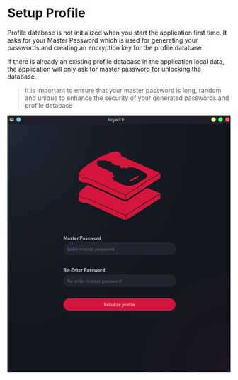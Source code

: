 # Setup Profile

Profile database is not initialized when you start the application first time. It asks for your Master Password
which is used for generating your passwords and creating an encryption key for the profile database.

If there is already an existing profile database in the application local data, the application will only ask for master
password for unlocking the database.

> It is important to ensure that your master password is long, random and unique to enhance the security of your
> generated passwords and profile database

![Initialization screen view](./images/initialization.png)


